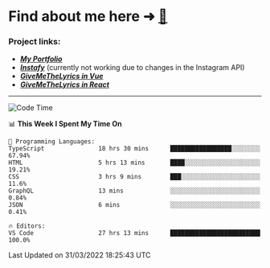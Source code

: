# Find about me here ➜ [🧑](https://pauabella.dev)

### Project links:
- ***[My Portfolio](https://pauabella.dev)***
- ***[Instafy](https://instafy.me)*** (currently not working due to changes in the Instagram API)
- ***[GiveMeTheLyrics in Vue](https://lyrics.pauabella.dev)***
- ***[GiveMeTheLyrics in React](https://pauabella.dev/GiveMeTheLyrics)***

---
<!--START_SECTION:waka-->
![Code Time](http://img.shields.io/badge/Code%20Time-909%20hrs%2030%20mins-blue)

📊 **This Week I Spent My Time On** 

```text
💬 Programming Languages: 
TypeScript               18 hrs 30 mins      █████████████████░░░░░░░░   67.94% 
HTML                     5 hrs 13 mins       ████░░░░░░░░░░░░░░░░░░░░░   19.21% 
CSS                      3 hrs 9 mins        ███░░░░░░░░░░░░░░░░░░░░░░   11.6% 
GraphQL                  13 mins             ░░░░░░░░░░░░░░░░░░░░░░░░░   0.84% 
JSON                     6 mins              ░░░░░░░░░░░░░░░░░░░░░░░░░   0.41%

🔥 Editors: 
VS Code                  27 hrs 13 mins      █████████████████████████   100.0%

```


 Last Updated on 31/03/2022 18:25:43 UTC
<!--END_SECTION:waka-->
